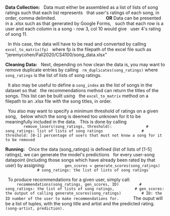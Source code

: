 **Data Collection:**
  Data must either be assembled as a list of lists of song ratings such that each list represents
  that user's ratings of each song, in order, comma delimited. 
                                    
  **OR** Data can be presented in a .xlsx such as that generated by Google Forms,
  such that each row is a user and each column is a song - row 3, col 10 would give
  user 4's rating of song 11.

  In this case, the data will have to be read and converted by calling `excel_to_matrix(fp)`
  where fp is the filepath of the excel file such as "jeremycohen/Fall2020/CS4100/song_data.xlsx"

**Cleaning Data:**
  Next, depending on how clean the data is, you may want to remove duplicate entries by calling
  `rm_duplicates(song_ratings)` where `song_ratings` is the list of lists of song ratings.

  It also may be useful to define a `song_index` as the list of songs in the dataset so that
  the recommendations method can return the titles of the songs. This list can be built using
  the `excel_to_matrix` method on a filepath to an .xlsx file with the song titles, in order.

  You also may want to specify a minimum threshold of ratings on a given song,
  below which the song is deemed too unknown for it to be meaningfully included in the data.
  This is done by calling 
  ```
        remove_losers(song_ratings, threshold):
  
           # song_ratings: list of lists of song ratings
    
           # threshold: [0-1] percentage of users that must not know a song for it to be removed
  ```

**Running:**
  Once the data (song_ratings) is defined (list of lists of [1-5] ratings), we can generate the model's predictions
  for every user-song datapoint (including those songs which have already been rated by that user) by assigning:
  ```
      gen_scores = generate_scores(song_ratings)
    
         # song_ratings: the list of lists of song ratings`
  ```

  To produce recommendations for a given user, simply call:
  ```
     recommendations(song_ratings, gen_scores, ID)
        # song_ratings: the list of lists of song ratings,
        # gen_scores: the output of calling generate_scores(song_ratings)
        # ID: the ID number of the user to make recommendations for.
  ```
  
  The ouput will be a list of tuples, with the song title and artist and the predicted rating. `(song-artist, prediction).`